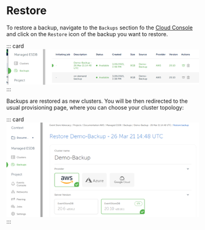 # Restore

To restore a backup, navigate to the `Backups` section fo the [Cloud Console](https://console.eventstore.cloud/) and click on the `Restore` icon of the backup you want to restore.

::: card
![one off restore backup](./images/one_off_restore.png)
:::

Backups are restored as new clusters. You will be then redirected to the usual provisioning page, where you can choose your cluster topology:

::: card
![one off restore cluster backup](./images/one_off_restore_cluster.png)
:::